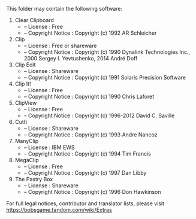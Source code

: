 ﻿This folder may contain the following software:

1. Clear Clipboard
   - – License : Free
   - – Copyright Notice : Copyright (c) 1992 AR Schleicher
2. Clip
   - – License : Free or shareware
   - – Copyright Notice : Copyright (c) 1990 Dynalink Technologies Inc., 2000 Sergey I. Yevtushenko, 2014 André Doff
3. Clip Edit
   - – License : Shareware
   - – Copyright Notice : Copyright (c) 1991 Solaris Precision Software
4. Clip It!
   - – License : Free
   - – Copyright Notice : Copyright (c) 1990 Chris Laforet
5. ClipView
   - – License : Free
   - – Copyright Notice : Copyright (c) 1996-2012 David C. Saville
6. CutIt
   - – License : Shareware
   - – Copyright Notice : Copyright (c) 1993 Andre Nancoz
7. ManyClip
   - – License : IBM EWS
   - – Copyright Notice : Copyright (c) 1994 Tim Francis
8. MegaClip
   - – License : Free
   - – Copyright Notice : Copyright (c) 1997 Dan Libby
9. The Pastry Box
   - – License : Shareware
   - – Copyright Notice : Copyright (c) 1996 Don Hawkinson

For full legal notices, contributor and translator lists, please visit https://bobsgame.fandom.com/wiki/Extras
